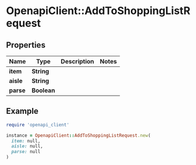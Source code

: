 # OpenapiClient::AddToShoppingListRequest

## Properties

| Name | Type | Description | Notes |
| ---- | ---- | ----------- | ----- |
| **item** | **String** |  |  |
| **aisle** | **String** |  |  |
| **parse** | **Boolean** |  |  |

## Example

```ruby
require 'openapi_client'

instance = OpenapiClient::AddToShoppingListRequest.new(
  item: null,
  aisle: null,
  parse: null
)
```

